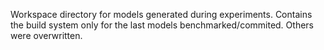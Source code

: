 Workspace directory for models generated during experiments. Contains the build system only for the last models benchmarked/commited. Others were overwritten.